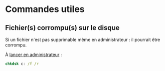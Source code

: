 # Commandes utiles

## Fichier(s) corrompu(s) sur le disque

Si un fichier n'est pas supprimable même en administrateur : il pourrait être corrompu.

À [lancer en administrateur](/Windows/Raccourcis.md#Lancer-le-cmd-en-administrateur) :

```cmd
chkdsk c: /f /r
``` 
